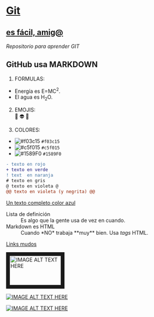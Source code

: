 
# [Git](https://github.com/oscarnmori/Aprende-Git/blob/master/README.md "")
## [es fácil, amig@](http:// "")

*Repositorio para aprender GIT*




## GitHub usa MARKDOWN

1. FORMULAS:  
  - Energía es E=MC<sup>2</sup>.
  - El agua es H<sub>2</sub>O.

2. EMOJIS:  
:older_man:
:alien:
:rainbow:

3. COLORES:  
- ![#f03c15](https://via.placeholder.com/15/f03c15/000000?text=+) `#f03c15`
- ![#c5f015](https://via.placeholder.com/15/c5f015/000000?text=+) `#c5f015`
- ![#1589F0](https://via.placeholder.com/15/1589F0/000000?text=+) `#1589F0`

```diff
- texto en rojo
+ texto en verde
! text  en naranja
# texto en gris
@ texto en violeta @
@@ texto en violeta (y negrita) @@
```

<a class="text-gray-dark no-underline" href="#url">
  Un texto completo color azul
</a>

<dl>
  <dt>Lista de definición</dt>
  <dd>Es algo que la gente usa de vez en cuando.</dd>

  <dt>Markdown es HTML</dt>
  <dd>Cuando *NO* trabaja **muy** bien. Usa <em>tags</em> HTML.</dd>
</dl>

<a class="muted-link" href="#url">Links mudos</a>


<a href="https://www.youtube.com/watch?v=W0goZDxQ8EA" 
   target="_blank"><img src="https://banner2.cleanpng.com/20180824/xrj/kisspng-computer-icons-pro-git-portable-network-graphics-i-git-book-pro-git-app-app-5b80546c0b1311.5417567715351368760454.jpg" 
alt="IMAGE ALT TEXT HERE" width="140" height="80" border="10" /></a>

[![IMAGE ALT TEXT HERE](http://img.youtube.com/vi/YOUTUBE_VIDEO_ID_HERE/0.jpg)](http://www.youtube.com/watch?v=YOUTUBE_VIDEO_ID_HERE)

[![IMAGE ALT TEXT HERE](https://git-scm.com/images/logos/downloads/Git-Logo-White.png)](https://www.youtube.com/watch?v=W0goZDxQ8EA)




